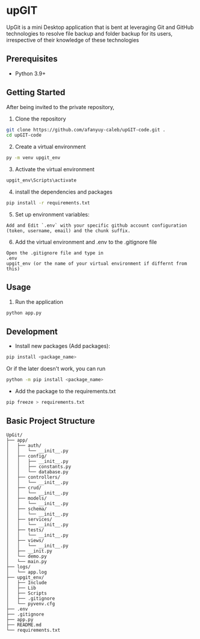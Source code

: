 # upGIT
UpGit is a mini Desktop application that is bent at leveraging Git and GitHub technologies to resolve file backup and folder backup for its users, irrespective of their knowledge of these technologies

## Prerequisites
- Python 3.9+

## Getting Started
After being invited to the private repository,

1. Clone the repository
```bash
git clone https://github.com/afanyuy-caleb/upGIT-code.git .
cd upGIT-code
```

2. Create a virtual environment
```bash
py -m venv upgit_env
```

3. Activate the virtual environment
```bash
upgit_env\Scripts\activate
```

4. install the dependencies and packages
```bash
pip install -r requirements.txt
```

5. Set up environment variables:
```
Add and Edit `.env` with your specific github account configuration (token, username, email) and the chunk suffix.
```

6. Add the virtual environment and .env to the .gitignore file
```
Open the .gitignore file and type in 
.env
upgit_env (or the name of your virtual environment if differnt from this)
```

## Usage

1. Run the application
```bash
python app.py
```

## Development

- Install new packages (Add packages):
```bash
pip install <package_name> 
```
Or if the later doesn't work, you can run
```bash 
python -m pip install <package_name> 
```
- Add the package to the requirements.txt
```bash
pip freeze > requirements.txt
```

## Basic Project Structure
```
UpGit/
├── app/
│   ├── auth/
│   │   └── __init__.py
│   ├── config/
│   │   ├── __init__.py
│   │   ├── constants.py
│   │   └── database.py
│   ├── controllers/
│   │   └── __init__.py
│   ├── crud/
│   │   └── __init__.py
│   ├── models/
│   │   └── __init__.py
│   ├── schema/
│   │   └── __init__.py
│   ├── services/
│   │   └── __init__.py
│   ├── tests/
│   │   └── __init__.py
│   ├── views/
│   │   └── __init__.py
│   ├── __init.py
│   └── demo.py
│   └── main.py
├── logs/
│   └── app.log
├── upgit_env/
│   ├── Include
│   ├── Lib
│   ├── Scripts
│   ├── .gitignore
│   └── pyvenv.cfg
├── .env
├── .gitignore
├── app.py
├── README.md
└── requirements.txt
```

